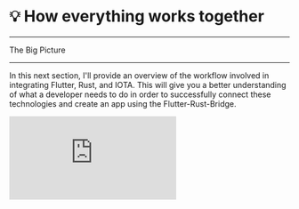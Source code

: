 # 💡 How everything works together

---

The Big Picture

---

In this next section, I'll provide an overview of the workflow involved in integrating Flutter, Rust, and IOTA. This will give you a better understanding of what a developer needs to do in order to successfully connect these technologies and create an app using the Flutter-Rust-Bridge.

<iframe 
    class="video"  
    src="https://www.youtube.com/embed/P0Kh0DSaddA" 
    title="YouTube video player" 
    frameborder="0" 
    allow="accelerometer; autoplay; clipboard-write; encrypted-media; gyroscope; picture-in-picture; web-share" 
    allowfullscreen>
</iframe>
